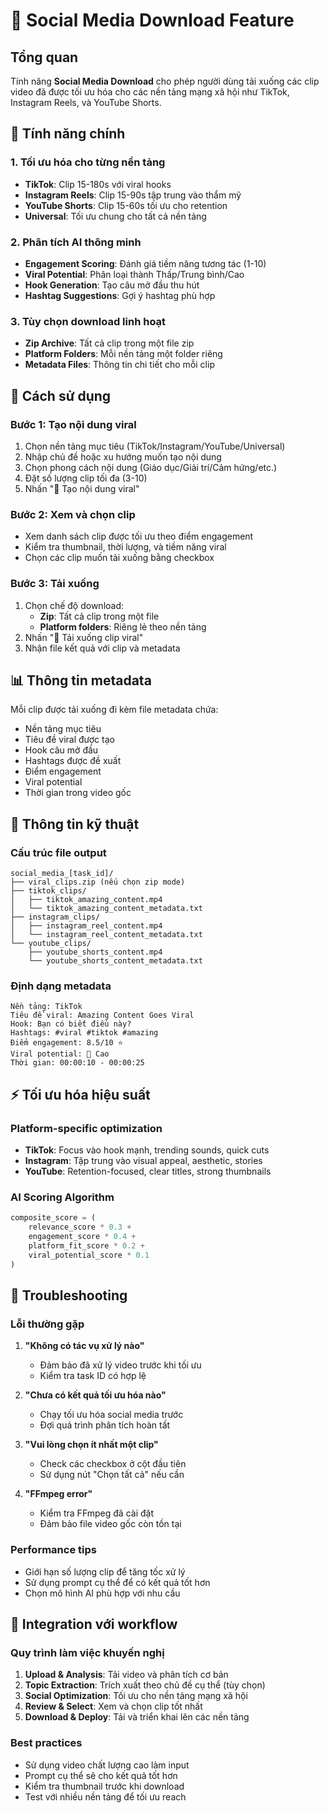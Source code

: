 # 📱 Social Media Download Feature

## Tổng quan

Tính năng **Social Media Download** cho phép người dùng tải xuống các clip video đã được tối ưu hóa cho các nền tảng mạng xã hội như TikTok, Instagram Reels, và YouTube Shorts.

## 🚀 Tính năng chính

### 1. Tối ưu hóa cho từng nền tảng
- **TikTok**: Clip 15-180s với viral hooks
- **Instagram Reels**: Clip 15-90s tập trung vào thẩm mỹ
- **YouTube Shorts**: Clip 15-60s tối ưu cho retention
- **Universal**: Tối ưu chung cho tất cả nền tảng

### 2. Phân tích AI thông minh
- **Engagement Scoring**: Đánh giá tiềm năng tương tác (1-10)
- **Viral Potential**: Phân loại thành Thấp/Trung bình/Cao
- **Hook Generation**: Tạo câu mở đầu thu hút
- **Hashtag Suggestions**: Gợi ý hashtag phù hợp

### 3. Tùy chọn download linh hoạt
- **Zip Archive**: Tất cả clip trong một file zip
- **Platform Folders**: Mỗi nền tảng một folder riêng
- **Metadata Files**: Thông tin chi tiết cho mỗi clip

## 🎯 Cách sử dụng

### Bước 1: Tạo nội dung viral
1. Chọn nền tảng mục tiêu (TikTok/Instagram/YouTube/Universal)
2. Nhập chủ đề hoặc xu hướng muốn tạo nội dung
3. Chọn phong cách nội dung (Giáo dục/Giải trí/Cảm hứng/etc.)
4. Đặt số lượng clip tối đa (3-10)
5. Nhấn "🎯 Tạo nội dung viral"

### Bước 2: Xem và chọn clip
- Xem danh sách clip được tối ưu theo điểm engagement
- Kiểm tra thumbnail, thời lượng, và tiềm năng viral
- Chọn các clip muốn tải xuống bằng checkbox

### Bước 3: Tải xuống
1. Chọn chế độ download:
   - **Zip**: Tất cả clip trong một file
   - **Platform folders**: Riêng lẻ theo nền tảng
2. Nhấn "📱 Tải xuống clip viral"
3. Nhận file kết quả với clip và metadata

## 📊 Thông tin metadata

Mỗi clip được tải xuống đi kèm file metadata chứa:
- Nền tảng mục tiêu
- Tiêu đề viral được tạo
- Hook câu mở đầu
- Hashtags được đề xuất
- Điểm engagement
- Viral potential
- Thời gian trong video gốc

## 🔧 Thông tin kỹ thuật

### Cấu trúc file output
```
social_media_[task_id]/
├── viral_clips.zip (nếu chọn zip mode)
├── tiktok_clips/
│   ├── tiktok_amazing_content.mp4
│   └── tiktok_amazing_content_metadata.txt
├── instagram_clips/
│   ├── instagram_reel_content.mp4
│   └── instagram_reel_content_metadata.txt
└── youtube_clips/
    ├── youtube_shorts_content.mp4
    └── youtube_shorts_content_metadata.txt
```

### Định dạng metadata
```
Nền tảng: TikTok
Tiêu đề viral: Amazing Content Goes Viral
Hook: Bạn có biết điều này?
Hashtags: #viral #tiktok #amazing
Điểm engagement: 8.5/10 ⭐
Viral potential: 🔴 Cao
Thời gian: 00:00:10 - 00:00:25
```

## ⚡ Tối ưu hóa hiệu suất

### Platform-specific optimization
- **TikTok**: Focus vào hook mạnh, trending sounds, quick cuts
- **Instagram**: Tập trung vào visual appeal, aesthetic, stories
- **YouTube**: Retention-focused, clear titles, strong thumbnails

### AI Scoring Algorithm
```python
composite_score = (
    relevance_score * 0.3 +
    engagement_score * 0.4 +
    platform_fit_score * 0.2 +
    viral_potential_score * 0.1
)
```

## 🐛 Troubleshooting

### Lỗi thường gặp

1. **"Không có tác vụ xử lý nào"**
   - Đảm bảo đã xử lý video trước khi tối ưu
   - Kiểm tra task ID có hợp lệ

2. **"Chưa có kết quả tối ưu hóa nào"**
   - Chạy tối ưu hóa social media trước
   - Đợi quá trình phân tích hoàn tất

3. **"Vui lòng chọn ít nhất một clip"**
   - Check các checkbox ở cột đầu tiên
   - Sử dụng nút "Chọn tất cả" nếu cần

4. **"FFmpeg error"**
   - Kiểm tra FFmpeg đã cài đặt
   - Đảm bảo file video gốc còn tồn tại

### Performance tips
- Giới hạn số lượng clip để tăng tốc xử lý
- Sử dụng prompt cụ thể để có kết quả tốt hơn
- Chọn mô hình AI phù hợp với nhu cầu

## 🔄 Integration với workflow

### Quy trình làm việc khuyến nghị
1. **Upload & Analysis**: Tải video và phân tích cơ bản
2. **Topic Extraction**: Trích xuất theo chủ đề cụ thể (tùy chọn)
3. **Social Optimization**: Tối ưu cho nền tảng mạng xã hội
4. **Review & Select**: Xem và chọn clip tốt nhất
5. **Download & Deploy**: Tải và triển khai lên các nền tảng

### Best practices
- Sử dụng video chất lượng cao làm input
- Prompt cụ thể sẽ cho kết quả tốt hơn
- Kiểm tra thumbnail trước khi download
- Test với nhiều nền tảng để tối ưu reach
